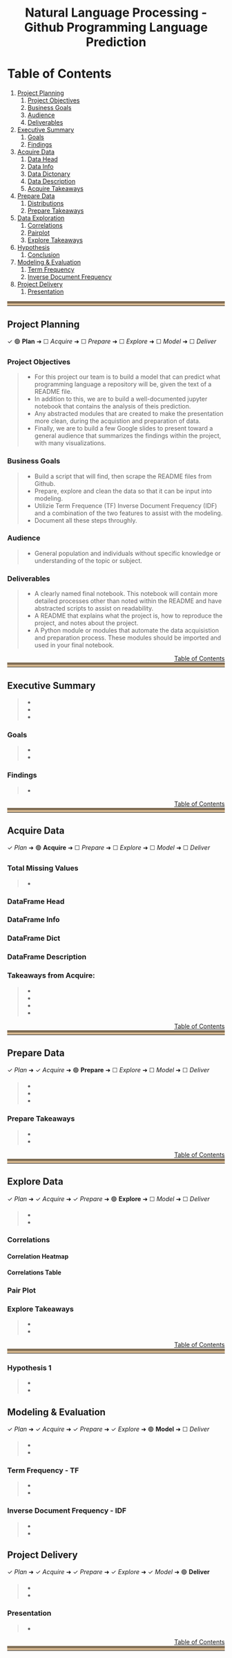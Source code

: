 <center><h1>Natural Language Processing - Github Programming Language Prediction</center>

<a name ='toc'></a>
# Table of Contents 
1. [Project Planning](#project_planning)
    1. [Project Objectives](#project_objectives)
    2. [Business Goals](#business_goals)
    3. [Audience](#audience)
    4. [Deliverables](#deliverables)
2. [Executive Summary](#exe_sum)
    1. [Goals](#goals)
    2. [Findings](#findings)
3. [Acquire Data](#acquire)
    1. [Data Head](#data_head)
    2. [Data Info](#data_info)
    3. [Data Dictonary](#data_dict)
    4. [Data Description](#data_desc)
    5. [Acquire Takeaways](#acquire_takeaways)
4. [Prepare Data](#prep_data)
    1. [Distributions](#distributions)
    2. [Prepare Takeaways](#prepare_takeaways)
5. [Data Exploration](#explore)
    1. [Correlations](#correlations)
    2. [Pairplot](#pairplot)
    3. [Explore Takeaways](#explore_takeaways)
6. [Hypothesis](#hypothesis)
    1. [Conclusion](#hyp_conclusion)
7. [Modeling & Evaluation](#modeling)
    1. [Term Frequency](#term_freq)
    2. [Inverse Document Frequency](#inverse_doc_freq)
8. [Project Delivery](#delivery)
    1. [Presentation](#presentation)

<hr style="border-top: 10px groove tan; margin-top: 5px; margin-bottom: 5px"></hr>

<a name='project_planning'></a>
## Project Planning
✓ 🟢 **Plan** ➜ ☐ _Acquire_ ➜ ☐ _Prepare_ ➜ ☐ _Explore_ ➜ ☐ _Model_ ➜ ☐ _Deliver_

<a name='project_objectives'></a>
### Project Objectives 
> - For this project our team is to build a model that can predict what programming language a repository will be, given the text of a README file.
> - In addition to this, we are to build a well-documented jupyter notebook that contains the analysis of theis prediction.
> - Any abstracted modules that are created to make the presentation more clean, during the acquistion and preparation of data.
> - Finally, we are to build a few Google slides to present toward a general audience that summarizes the findings within the project, with many visualizations.

<a name='business_goals'></a>
### Business Goals 
> - Build a script that will find, then scrape the README files from Github.
> - Prepare, explore and clean the data so that it can be input into modeling.
> - Utilizie Term Frequence (TF) Inverse Document Frequency (IDF) and a combination of the two features to assist with the modeling.
> - Document all these steps throughly.

<a name='audience'></a>
### Audience 
> - General population and individuals without specific knowledge or understanding of the topic or subject.

<a name='deliverables'></a>
### Deliverables
> - A clearly named final notebook. This notebook will contain more detailed processes other than noted within the README and have abstracted scripts to assist on readability.
> - A README that explains what the project is, how to reproduce the project, and notes about the project.
> - A Python module or modules that automate the data acquisistion and preparation process. These modules should be imported and used in your final notebook.

<div style="text-align: right"><a href='#toc'>Table of Contents</a></div>
<hr style="border-top: 10px groove tan; margin-top: 1px; margin-bottom: 1px"></hr>

<a name='exe_sum'></a>
## Executive Summary
> - 
> - 
> - 

<a name='goals'></a>
### Goals
> - 
> - 

<a name='findings'></a>
### Findings
> - 

<div style="text-align: right"><a href='#toc'>Table of Contents</a></div>
<hr style="border-top: 10px groove tan; margin-top: 1px; margin-bottom: 1px"></hr>

<a name='acquire'></a>
## Acquire Data
✓ _Plan_ ➜ 🟢 **Acquire** ➜ ☐ _Prepare_ ➜ ☐ _Explore_ ➜ ☐ _Model_ ➜ ☐ _Deliver_

### Total Missing Values
> - 

<a name='data_head'></a>
### DataFrame Head

<a name='data_info'></a>
### DataFrame Info

<a name='data_dict'></a>
### DataFrame Dict

<a name='data_desc'></a>
### DataFrame Description


<a name='acquire_takeaways'></a>
### Takeaways from Acquire:
> - 
> - 
> - 
> - 

<div style="text-align: right"><a href='#toc'>Table of Contents</a></div>
<hr style="border-top: 10px groove tan; margin-top: 1px; margin-bottom: 1px"></hr>

<a name='prep_data'></a>
## Prepare Data
✓ _Plan_ ➜ ✓ _Acquire_ ➜ 🟢 **Prepare** ➜ ☐ _Explore_ ➜ ☐ _Model_ ➜ ☐ _Deliver_
> - 
> - 
> - 

<a name='prepare_takeaways'></a>
### Prepare Takeaways
> - 
> - 
                     
<div style="text-align: right"><a href='#toc'>Table of Contents</a></div>
<hr style="border-top: 10px groove tan; margin-top: 1px; margin-bottom: 1px"></hr>


<a name='explore'></a>
## Explore Data
✓ _Plan_ ➜ ✓ _Acquire_ ➜ ✓ _Prepare_ ➜ 🟢 **Explore** ➜ ☐ _Model_ ➜ ☐ _Deliver_
> - 
> - 

<a name='correlations'></a>
### Correlations


#### Correlation Heatmap


#### Correlations Table


<a name='pairplot'></a>
### Pair Plot


<a name='explore_takeaways'></a>
### Explore Takeaways
> - 
> - 

<div style="text-align: right"><a href='#toc'>Table of Contents</a></div>
<hr style="border-top: 10px groove tan; margin-top: 1px; margin-bottom: 1px"></hr>

<a name='hypothesis'></a>
### Hypothesis 1 
> - 
> -


<a name='modeling'></a>
## Modeling & Evaluation
✓ _Plan_ ➜ ✓ _Acquire_ ➜ ✓ _Prepare_ ➜ ✓ _Explore_ ➜ 🟢 **Model** ➜ ☐ _Deliver_
> - 
> - 

<a name='term_freq'></a>
### Term Frequency - TF
> - 
> - 

<a name='inverse_doc_freq'></a>
### Inverse Document Frequency - IDF
> - 
> - 

<a name='delivery'></a>
## Project Delivery
✓ _Plan_ ➜ ✓ _Acquire_ ➜ ✓ _Prepare_ ➜ ✓ _Explore_ ➜ ✓ _Model_ ➜ 🟢 **Deliver**
> - 
> - 

<a name='presentation'></a>
### Presentation
> - 


<div style="text-align: right"><a href='#toc'>Table of Contents</a></div>
<hr style="border-top: 10px groove tan; margin-top: 1px; margin-bottom: 1px"></hr>